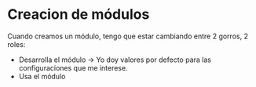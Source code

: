 # Creacion de módulos

Cuando creamos un módulo, tengo que estar cambiando entre 2 gorros, 2 roles:
- Desarrolla el módulo -> Yo doy valores por defecto para las configuraciones que me interese.
- Usa el módulo